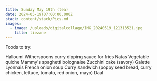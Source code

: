 ```yaml
---
title: Sunday May 19th (tea)
date: 2024-05-19T07:00:00.000Z
stack: content/stack/Pics.md
images:
  - image: /uploads/digitalcollage/IMG_20240519_121313521.jpg
    title: tiezane
---
```


Foods to try: 

Halloumi 
Witherspoons curry dipping sauce for fries 
Natas
Vegetable quiche 
Mammy's spaghetti bolognaise 
Zucchini cake (savory)
Galette Lyonnais 
French onion soup
Curry sandwich (poppy seed bread, curry chicken, lettuce, tomato, red onion, mayo)
Daal 
